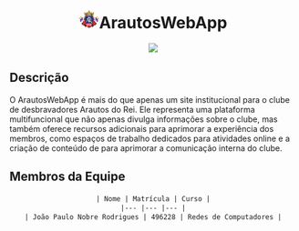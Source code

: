 <div>
    <h1 align="center"><img src="imgs/Logo-AR.png" alt="logo" width="" height="33">ArautosWebApp</h1>
    <p align="center">
        <img
            src="http://img.shields.io/static/v1?label=STATUS&message=EM%20DESENVOLVIMENTO&color=GREEN&style=for-the-badge" />
    </p>
    <p>
        <h2>Descrição</h2>
        O ArautosWebApp é mais do que apenas um site institucional para o clube de desbravadores Arautos do Rei. Ele
        representa uma plataforma multifuncional que não apenas divulga informações sobre o clube, mas também oferece
        recursos adicionais para aprimorar a experiência dos membros, como espaços de trabalho dedicados para atividades
        online e a criação de conteúdo de para aprimorar a comunicação interna do clube.
    </p>
</div>
<h2>Membros da Equipe</h2>
<div style="display: inline_block;" align="center">

    | Nome | Matrícula | Curso |
    |--- |--- |--- |
    | João Paulo Nobre Rodrigues | 496228 | Redes de Computadores |
</div>
